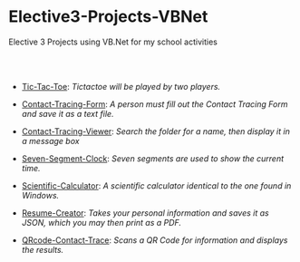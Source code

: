 # Elective3-Projects-VBNet
Elective 3 Projects using VB.Net for my school activities

<br /><br />
- [Tic-Tac-Toe](https://github.com/jnoahsantos/TicTacToe-VbNet):
_Tictactoe will be played by two players._

- [Contact-Tracing-Form](https://github.com/jnoahsantos/ContactTracingViewer-VbNet):
_A person must fill out the Contact Tracing Form and save it as a text file._

- [Contact-Tracing-Viewer](https://github.com/jnoahsantos/):
_Search the folder for a name, then display it in a message box_

- [Seven-Segment-Clock](https://github.com/jnoahsantos/):
_Seven segments are used to show the current time._

- [Scientific-Calculator](https://github.com/jnoahsantos/):
_A scientific calculator identical to the one found in Windows._

- [Resume-Creator](https://github.com/jnoahsantos/):
_Takes your personal information and saves it as JSON, which you may then print as a PDF._

- [QRcode-Contact-Trace](https://github.com/jnoahsantos/):
_Scans a QR Code for information and displays the results._


